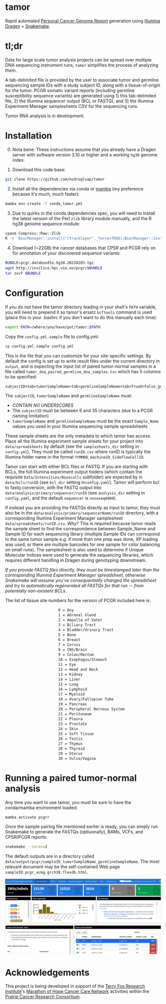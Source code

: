 # tamor

Rapid automated [Personal Cancer Genome Report](https://sigven.github.io/pcgr/) generation using [Illumina Dragen](https://www.illumina.com/products/by-type/informatics-products/dragen-secondary-analysis.html) + [Snakemake](https://snakemake.github.io/).

# tl;dr

Data for large scale tumor analysis projects can be spread over multiple DNA sequencing instrument runs, ``tamor`` simplifies the process of analyzing them.

A tab-delimited file is provided by the user to associate tumor and germline sequencing sample IDs with a study subject ID, along with a tissue-of-origin for the tumor. PCGR somatic variant reports (including germline susceptibility sequence variants) are generated using 1) this tab-delimited file, 2) the Illumina sequencer output (BCL or FASTQ), and 3) the Illumina Experiment Manager samplesheets CSV for the sequencing runs.

Tumor RNA analysis is in development.

# Installation

0. Nota bene: These instructions assume that you already have a Dragen server with software version 3.10 or higher and a working ``hg38`` genome index.

1. Download this code base:

```bash
git clone https://github.com/nodrogluap/tamor
```

2. Install all the dependencies via conda or [mamba](https://mamba.readthedocs.io/en/latest/installation.html) (my preference because it's much, much faster):

```bash
mamba env create -f conda_tamor.yml
```

3. Due to quirks in the conda dependencies spec, you will need to install the latest version of the Perl ``zlib`` library module manually, and the R hg38 genome sequence module:

```bash
cpanm Compress::Raw::Zlib
R -e 'BiocManager::install("rtracklayer", force=TRUE);BiocManager::install("BSgenome.Hsapiens.UCSC.hg38")'
```

4. Download (~22GB) the cancer databases that CPSR and PCGR rely on for annotation of your discovered sequence variants:

```bash
BUNDLE=pcgr.databundle.hg38.20220203.tgz
wget http://insilico.hpc.uio.no/pcgr/$BUNDLE
tar zxvf $BUNDLE
```

# Configuration

If you do not have the tamor directory leading in your shell's ``PATH`` variable, you will need to prepend it so tamor's ersatz ``bcftools`` command is used (place this in your .bashrc if you don't want to do this manually each time):

```bash
export PATH=/where/you/have/put/tamor:$PATH
```

Copy the ``config.yml.sample`` file to config.yml:

```bash
cp config.yml.sample config.yml
```

This is the file that you can customize for your site-specific settings. By default the config is set up to write result files under the current directory in ``output``, and is expecting the input list of paired tumor-normal samples in a file called ``tumor_dna_paired_germline_dna_samples.tsv`` which has 5 columns to be specified:

```
subjectID<tab>tumorSampleName<tab>germlineSampleName<tab>TrueOrFalse_germline_contains_some_tumor<tab>PCGRTissueSiteNumber
```

The ``subjectID``, ``tumorSampleName`` and ``germlineSampleName`` must:

- *CONTAIN NO UNDERSCORES*
- The ``subjectID`` must be between 6 and 35 characters (due to a PCGR naming limitation)
- ``tumorSampleName`` and ``germlineSampleName`` must be the exact ``Sample_Name`` values you used in your Illumina sequencing sample spreadsheets

These sample sheets are the only metadata to which tamor has access. Place all the Illumina experiment sample sheets for your project into ``data/spreadsheets`` by default (see the ``samplesheets_dir`` setting in ``config.yml``). They must be called ``runID.csv`` where runID is typically the Illumina folder name in the format ``YYMMDD_machineID_SideFlowCellID``.

Tamor can start with either BCL files or FASTQ. If you are starting with BCLs, the full Illumina experiment output folders (which contain the requisite ``Data/Intensities/Basecalls`` subfolder) are expected by in ``data/bcls/runID`` (see ``bcl_dir`` setting in``config.yaml``). Tamor will perform bcl to fastq conversion, with the FASTQ output into ``data/analysis/primary/sequencer/runID`` (see ``analysis_dir`` setting in ``config.yaml``, and the default ``sequencer`` is ``novaseq6000``). 

If instead you are providing the FASTQs directly as input to tamor, they must also be in the ``data/analysis/primary/sequencerName/runID`` directory, with a corresponding Illumina Experiment Manager samplesheet ``data/spreadsheets/runID.csv``. *Why?* This is required because tamor reads the sample sheet to find the correspondence between Sample_Name and Sample ID for each sequencing library (multiple Sample IDs can correspond to the same tumor sample e.g. if more than one prep was done, XP loading was used, or there are multiple barcodes for one sample for color balancing on small runs). The samplesheet is also used to determine if Unique Molecular Indices were used to generate the sequencing libraries, which requires different handling in Dragen during genotyping downstream.

*If you provide FASTQ files directly, they must be timestamped later than the corresponding Illumina Experiment Manager spreadsheet, otherwise Snakemake will assume you've consequentially changed the spreadsheet and try to automatically regenerated all FASTQs for that run -- from potentially non-existent BCLs*.

The list of tissue site numbers for the version of PCGR included here is:

```
                        0 = Any
                        1 = Adrenal Gland
                        2 = Ampulla of Vater
                        3 = Biliary Tract
                        4 = Bladder/Urinary Tract
                        5 = Bone
                        6 = Breast
                        7 = Cervix
                        8 = CNS/Brain
                        9 = Colon/Rectum
                        10 = Esophagus/Stomach
                        11 = Eye
                        12 = Head and Neck
                        13 = Kidney
                        14 = Liver
                        15 = Lung
                        16 = Lymphoid
                        17 = Myeloid
                        18 = Ovary/Fallopian Tube
                        19 = Pancreas
                        20 = Peripheral Nervous System
                        21 = Peritoneum
                        22 = Pleura
                        23 = Prostate
                        24 = Skin
                        25 = Soft Tissue
                        26 = Testis
                        27 = Thymus
                        28 = Thyroid
                        29 = Uterus
                        30 = Vulva/Vagina
```

# Running a paired tumor-normal analysis

Any time you want to use tamor, you must be sure to have the conda/mamba environment loaded:

```bash
mamba activate pcgrr
```

Once the sample pairing file mentioned earlier is ready, you can simply run Snakemake to generate the FASTQs (optiuonally), BAMs, VCFs, and CPSR/PCGR reports:
  
```bash
snakemake --cores=2
```
The default outputs are in a directory called ``data/output/pcgr/sampleID_tumorSampleName_germlineSampleName``. The most relevant document may be the self-contained Web page ``sampleID.pcgr_acmg.grch38.flexdb.html``.

![Screenshot of a sample Personal Cancer Genome Report, FlexDB version](docs/pcgr_screenshot.png)

# Acknowledgements

This project is being developed in support of the [Terry Fox Research Institute](https://www.tfri.ca/)'s [Marathon of Hope Cancer Care Network](https://www.marathonofhopecancercentres.ca/) activities within the [Prairie Cancer Research Consortium](https://www.marathonofhopecancercentres.ca/our-network/consortium/prairies-cancer-research-consortium).
